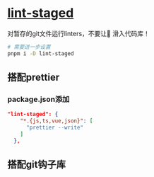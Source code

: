 # [lint-staged](https://www.npmjs.com/package/lint-staged)

对暂存的git文件运行linters，不要让💩 滑入代码库！

```sh
# 需要进一步设置
pnpm i -D lint-staged 
```

## 搭配prettier

### package.json添加

```json
"lint-staged": {
    "*.{js,ts,vue,json}": [
      "prettier --write"
    ]
  },
```

## 搭配git钩子库
